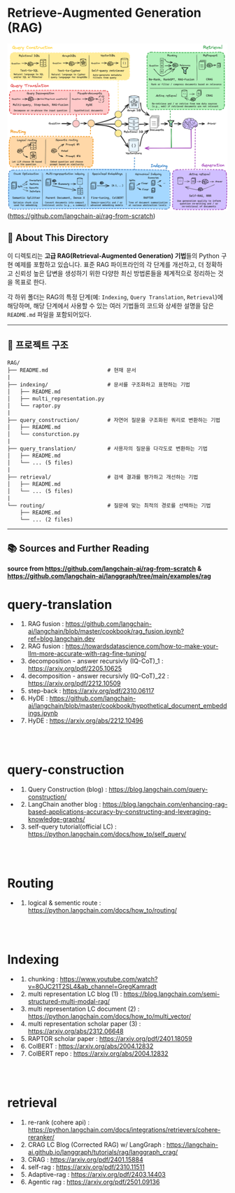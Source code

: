 # Retrieve-Augmented Generation (RAG)

![rag overall](../src/imgs/rag.png)
(https://github.com/langchain-ai/rag-from-scratch)

## 🎯 About This Directory

이 디렉토리는 **고급 RAG(Retrieval-Augmented Generation) 기법**들의 Python 구현 예제를 포함하고 있습니다. 표준 RAG 파이프라인의 각 단계를 개선하고, 더 정확하고 신뢰성 높은 답변을 생성하기 위한 다양한 최신 방법론들을 체계적으로 정리하는 것을 목표로 한다.

각 하위 폴더는 RAG의 특정 단계(예: `Indexing`, `Query Translation`, `Retrieval`)에 해당하며, 해당 단계에서 사용할 수 있는 여러 기법들의 코드와 상세한 설명을 담은 `README.md` 파일을 포함되어있다.

---

## 📂 프로젝트 구조

```
RAG/
├── README.md                   # 현재 문서
|
├── indexing/                   # 문서를 구조화하고 표현하는 기법
│   ├── README.md
│   ├── multi_representation.py
│   └── raptor.py
|
├── query_construction/         # 자연어 질문을 구조화된 쿼리로 변환하는 기법
│   ├── README.md
│   └── consturction.py
|
├── query_translation/          # 사용자의 질문을 다각도로 변환하는 기법
│   ├── README.md
│   └── ... (5 files)
|
├── retrieval/                  # 검색 결과를 평가하고 개선하는 기법
│   ├── README.md
│   └── ... (5 files)
|
└── routing/                    # 질문에 맞는 최적의 경로를 선택하는 기법
    ├── README.md
    └── ... (2 files)
```

---

## 📚 Sources and Further Reading

**source from https://github.com/langchain-ai/rag-from-scratch & https://github.com/langchain-ai/langgraph/tree/main/examples/rag**

# query-translation
- 1. RAG fusion : https://github.com/langchain-ai/langchain/blob/master/cookbook/rag_fusion.ipynb?ref=blog.langchain.dev
- 2. RAG fusion : https://towardsdatascience.com/how-to-make-your-llm-more-accurate-with-rag-fine-tuning/
- 3. decomposition - answer recursivly (IQ-CoT)_1 : https://arxiv.org/pdf/2205.10625
- 4. decomposition - answer recursivly (IQ-CoT)_22 : https://arxiv.org/pdf/2212.10509
- 5. step-back : https://arxiv.org/pdf/2310.06117
- 6. HyDE : https://github.com/langchain-ai/langchain/blob/master/cookbook/hypothetical_document_embeddings.ipynb
- 7. HyDE : https://arxiv.org/abs/2212.10496
<br>
<br>

# query-construction 
- 1. Query Construction (blog) : https://blog.langchain.com/query-construction/
- 2. LangChain another blog : https://blog.langchain.com/enhancing-rag-based-applications-accuracy-by-constructing-and-leveraging-knowledge-graphs/
- 3. self-query tutorial(official LC) : https://python.langchain.com/docs/how_to/self_query/
<br>
<br>

# Routing
- 1. logical & sementic route : https://python.langchain.com/docs/how_to/routing/
<br>
<br>

# Indexing
- 1. chunking : https://www.youtube.com/watch?v=8OJC21T2SL4&ab_channel=GregKamradt
- 2. multi representation LC blog (1) : https://blog.langchain.com/semi-structured-multi-modal-rag/
- 3. multi representation LC document (2) : https://python.langchain.com/docs/how_to/multi_vector/
- 4. multi representation scholar paper (3) : https://arxiv.org/abs/2312.06648
- 5. RAPTOR scholar paper : https://arxiv.org/pdf/2401.18059
- 6. ColBERT : https://arxiv.org/abs/2004.12832
- 7. ColBERT repo : https://arxiv.org/abs/2004.12832
<br>
<br>

# retrieval
- 1. re-rank (cohere api) : https://python.langchain.com/docs/integrations/retrievers/cohere-reranker/
- 2. CRAG LC Blog (Corrected RAG) w/ LangGraph : https://langchain-ai.github.io/langgraph/tutorials/rag/langgraph_crag/
- 3. CRAG : https://arxiv.org/pdf/2401.15884
- 4. self-rag : https://arxiv.org/pdf/2310.11511
- 5. Adaptive-rag : https://arxiv.org/pdf/2403.14403
- 6. Agentic rag : https://arxiv.org/pdf/2501.09136
